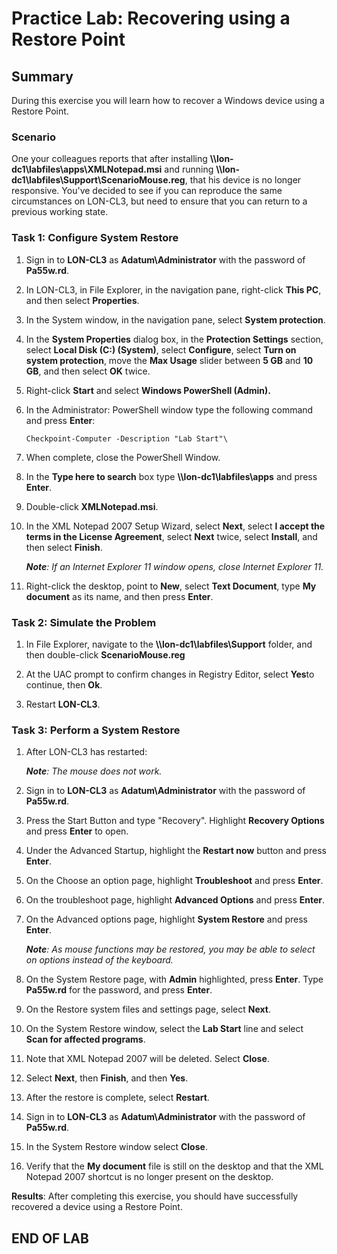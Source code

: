 # Practice Lab: Recovering using a Restore Point

## Summary

During this exercise you will learn how to recover a Windows device using a
Restore Point.

### Scenario

One your colleagues reports that after installing
**\\\\lon-dc1\\labfiles\\apps\\XMLNotepad.msi** and running **\\\\lon-dc1\\labfiles\\Support\\ScenarioMouse.reg**,
that his device is no longer responsive. You've decided to see if you can
reproduce the same circumstances on LON-CL3, but need to ensure that you can
return to a previous working state.

### Task 1: Configure System Restore

1. Sign in to **LON-CL3** as **Adatum\\Administrator** with the password of
    **Pa55w.rd**.

1. In LON-CL3, in File Explorer, in the navigation pane, right-click **This
    PC**, and then select **Properties**.

1. In the System window, in the navigation pane, select **System protection**.

1. In the **System Properties** dialog box, in the **Protection Settings**
    section, select **Local Disk (C:) (System)**, select **Configure**, select
    **Turn on system protection**, move the **Max Usage** slider between **5
    GB** and **10 GB**, and then select **OK** twice.

1. Right-click **Start** and select **Windows PowerShell (Admin).**

1. In the Administrator: PowerShell window type the following command and press
    **Enter**:

    ```pwsh
    Checkpoint-Computer -Description "Lab Start"\
    ```

1. When complete, close the PowerShell Window.

1. In the **Type here to search** box type **\\\\lon-dc1\\labfiles\\apps** and press
    **Enter**.

1. Double-click **XMLNotepad.msi**.

1. In the XML Notepad 2007 Setup Wizard, select **Next**, select **I accept the
    terms in the License Agreement**, select **Next** twice, select **Install**,
    and then select **Finish**.

    _**Note**: If an Internet Explorer 11 window opens, close Internet Explorer 11._

1. Right-click the desktop, point to **New**, select **Text Document**, type
    **My document** as its name, and then press **Enter**.

### Task 2: Simulate the Problem

1. In File Explorer, navigate to the **\\\\lon-dc1\\labfiles\\Support** folder,
    and then double-click **ScenarioMouse.reg**

1. At the UAC prompt to confirm changes in Registry Editor, select **Yes**to continue, then **Ok**.

1. Restart **LON-CL3**.

### Task 3: Perform a System Restore

1. After LON-CL3 has restarted:

    _**Note**: The mouse does not work._

1. Sign in to **LON-CL3** as **Adatum\\Administrator** with the password of
    **Pa55w.rd**.

1. Press the Start Button and type "Recovery". Highlight **Recovery Options**
    and press **Enter** to open.

1. Under the Advanced Startup, highlight the **Restart now** button and press
    **Enter**.

1. On the Choose an option page, highlight **Troubleshoot** and press
    **Enter**.

1. On the troubleshoot page, highlight **Advanced Options** and press
    **Enter**.

1. On the Advanced options page, highlight **System Restore** and press
    **Enter**.

    _**Note**: As mouse functions may be restored, you may be able to select on
    options instead of the keyboard._

1. On the System Restore page, with **Admin** highlighted, press **Enter**.
    Type **Pa55w.rd** for the password, and press **Enter**.

1. On the Restore system files and settings page, select **Next**.

1. On the System Restore window, select the **Lab Start** line and select
    **Scan for affected programs**.

1. Note that XML Notepad 2007 will be deleted. Select **Close**.

1. Select **Next**, then **Finish**, and then **Yes**.

1. After the restore is complete, select **Restart**.

1. Sign in to **LON-CL3** as **Adatum\\Administrator** with the password of
    **Pa55w.rd**.

1. In the System Restore window select **Close**.

1. Verify that the **My document** file is still on the desktop and that the
    XML Notepad 2007 shortcut is no longer present on the desktop.

**Results**: After completing this exercise, you should have successfully
recovered a device using a Restore Point.

## END OF LAB
